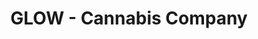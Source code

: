 ---
title: "GLOW - Cannabis Company"
url: /wasserburg-am-inn/glow-cannabis-company/
shop: Lebensmittel
---